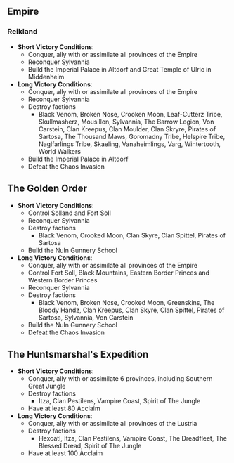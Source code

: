 ## Empire

### Reikland

* **Short Victory Conditions**:
    * Conquer, ally with or assimilate all provinces of the Empire
    * Reconquer Sylvannia
    * Build the Imperial Palace in Altdorf and Great Temple of Ulric in Middenheim
* **Long Victory Conditions**:
	* Conquer, ally with or assimilate all provinces of the Empire
    * Reconquer Sylvannia
    * Destroy factions
        * Black Venom, Broken Nose, Crooken Moon, Leaf-Cutterz Tribe, Skullmasherz, Mousillon, Sylvannia, The Barrow 
        Legion, Von Carstein, Clan Kreepus, Clan Moulder, Clan Skryre, Pirates of Sartosa, The Thousand Maws, Goromadny 
        Tribe, Helspire Tribe, Naglfarlings Tribe, Skaeling, Vanaheimlings, Varg, Wintertooth, World Walkers
    * Build the Imperial Palace in Altdorf
    * Defeat the Chaos Invasion

## The Golden Order

* **Short Victory Conditions**:
    * Control Solland and Fort Soll
    * Reconquer Sylvannia
    * Destroy factions
        * Black Venom, Crooked Moon, Clan Skyre, Clan Spittel, Pirates of Sartosa
    * Build the Nuln Gunnery School
* **Long Victory Conditions**:
	* Conquer, ally with or assimilate all provinces of the Empire
    * Control Fort Soll, Black Mountains, Eastern Border Princes and Western Border Princes
    * Reconquer Sylvannia
    * Destroy factions
        * Black Venom, Broken Nose, Crooked Moon, Greenskins, The Bloody Handz, Clan Kreepus, Clan Skyre, Clan Spittel, 
        Pirates of Sartosa, Sylvannia, Von Carstein
    * Build the Nuln Gunnery School
    * Defeat the Chaos Invasion

## The Huntsmarshal's Expedition

* **Short Victory Conditions**:
	* Conquer, ally with or assimilate 6 provinces, including Southern Great Jungle
    * Destroy factions
        * Itza, Clan Pestilens, Vampire Coast, Spirit of The Jungle
    * Have at least 80 Acclaim
* **Long Victory Conditions**:
	* Conquer, ally with or assimilate all provinces of the Lustria
    * Destroy factions
        * Hexoatl, Itza, Clan Pestilens, Vampire Coast, The Dreadfleet, The Blessed Dread, Spirit of The Jungle
    * Have at least 100 Acclaim

